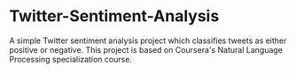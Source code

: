 # Twitter-Sentiment-Analysis
A simple Twitter sentiment analysis project which classifies tweets as either positive or negative. 
This project is based on Coursera's Natural Language Processing specialization course.
